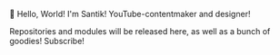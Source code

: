 👋 Hello, World! I'm Santik! YouTube-contentmaker and designer!

Repositories and modules will be released here, as well as a bunch of goodies! Subscribe!

